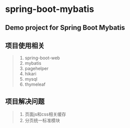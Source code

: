 spring-boot-mybatis
======================================
Demo project for Spring Boot Mybatis
--------------------------------------

## 项目使用相关
>1. spring-boot-web
>2. mybatis
>3. pagehelper
>4. hikari
>5. mysql
>6. thymeleaf

## 项目解决问题
>1. 页面js和css相关缓存
>2. 分页统一标准模块


